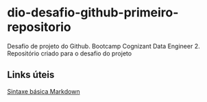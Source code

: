 # dio-desafio-github-primeiro-repositorio
Desafio de projeto do Github. Bootcamp Cognizant Data Engineer 2.
Repositório criado para o desafio do projeto

## Links úteis
[Sintaxe básica Markdown](https://www.markdownguide.org/basic-syntax/)

